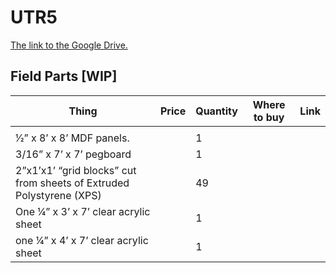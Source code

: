 # UTR5

[The link to the Google Drive.](https://drive.google.com/drive/folders/0B3CkMkwtokGCRW9SM05Hc056OWc)

## Field Parts [WIP]

[comment]: <> (Visit http://www.tablesgenerator.com/markdown_tables# to easily generate tables like the one below)
[comment]: <> (Be sure to copy the table data and "File" -> "Paste table data")

| Thing                                                                | Price | Quantity | Where to buy | Link |
|----------------------------------------------------------------------|-------|----------|--------------|------|
|                                                                      |       |          |              |      |
| 1⁄2” x 8’ x 8’ MDF panels.                                           |       | 1        |              |      |
| 3/16” x 7’ x 7’ pegboard                                             |       | 1        |              |      |
| 2”x1’x1’ “grid blocks” cut from sheets of Extruded Polystyrene (XPS) |       | 49       |              |      |
| One 1⁄4” x 3’ x 7’ clear acrylic sheet                               |       | 1        |              |      |
| one 1⁄4” x 4’ x 7’ clear acrylic sheet                               |       | 1        |              |      |


